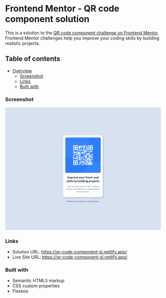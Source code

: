 # Frontend Mentor - QR code component solution

This is a solution to the [QR code component challenge on Frontend Mentor](https://www.frontendmentor.io/challenges/qr-code-component-iux_sIO_H). Frontend Mentor challenges help you improve your coding skills by building realistic projects.

## Table of contents

- [Overview](#overview)
  - [Screenshot](#screenshot)
  - [Links](#links)
  - [Built with](#built-with)

### Screenshot

![Screenshot](screenshoot.png)

### Links

- Solution URL: https://qr-code-component-sl.netlify.app/
- Live Site URL: https://qr-code-component-sl.netlify.app/

### Built with

- Semantic HTML5 markup
- CSS custom properties
- Flexbox
